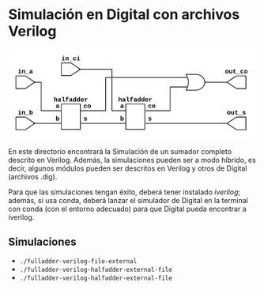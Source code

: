 # Simulación en Digital con archivos Verilog

![RTL del sumador completo](./fulladder.svg)


En este directorio encontrará la Simulación de un sumador completo
descrito en Verilog. Además, la simulaciones pueden ser a modo híbrido,
es decir, algunos módulos pueden ser descritos en Verilog y otros
de Digital (archivos .dig).

Para que las simulaciones tengan éxito, deberá tener instalado *iverilog*;
además, si usa conda, deberá lanzar el simulador de Digital en la terminal
con conda (con el entorno adecuado) para que Digital pueda encontrar a iverilog.

## Simulaciones

* `./fulladder-verilog-file-external`
* `./fulladder-verilog-halfadder-external-file`
* `./fulladder-verilog-halfadder-external-file`
